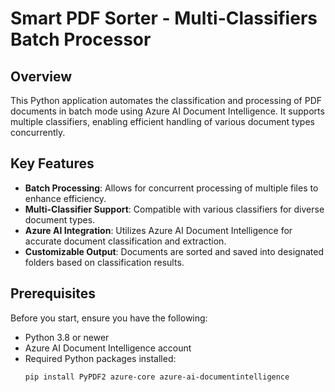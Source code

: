 # Smart PDF Sorter - Multi-Classifiers Batch Processor

## Overview
This Python application automates the classification and processing of PDF documents in batch mode using Azure AI Document Intelligence. It supports multiple classifiers, enabling efficient handling of various document types concurrently.

## Key Features
- **Batch Processing**: Allows for concurrent processing of multiple files to enhance efficiency.
- **Multi-Classifier Support**: Compatible with various classifiers for diverse document types.
- **Azure AI Integration**: Utilizes Azure AI Document Intelligence for accurate document classification and extraction.
- **Customizable Output**: Documents are sorted and saved into designated folders based on classification results.

## Prerequisites
Before you start, ensure you have the following:
- Python 3.8 or newer
- Azure AI Document Intelligence account
- Required Python packages installed:
  ```bash
  pip install PyPDF2 azure-core azure-ai-documentintelligence
